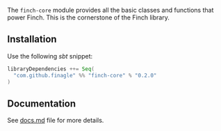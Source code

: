 The `finch-core` module provides all the basic classes and functions that power Finch. This is the cornerstone of the 
Finch library.

Installation
------------
Use the following _sbt_ snippet:

```scala
libraryDependencies ++= Seq(
  "com.github.finagle" %% "finch-core" % "0.2.0"
)
```

Documentation
-------------
See [docs.md](docs.md) file for more details.
